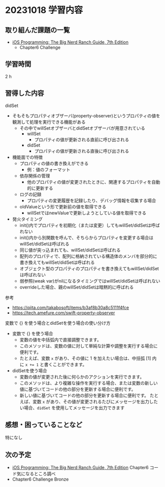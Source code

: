 # 20231018 学習内容

## 取り組んだ課題の一覧

- [iOS Programming: The Big Nerd Ranch Guide, 7th Edition](https://www.informit.com/store/ios-programming-the-big-nerd-ranch-guide-9780135264027)
  - Chapter6 Challenge

## 学習時間

 2 h

## 習得した内容

didSet

- そもそもプロパティオブザーバ(property-observer)というプロパティの値を観測して処理を実行できる機能がある
  - その中でwillSetオブザーバとdidSetオブザーバが用意されている
    - willSet
      - プロパティの値が更新される直前に呼び出される
    - didSet
      - プロパティの値が更新される直後に呼び出される
- 機能面での特徴
  - プロパティの値の書き換えができる
    - 例：値のフォーマット
  - 依存関係の管理
    - 他のプロパティの値が変更されたときに、関連するプロパティを自動的に更新する
  - ログの記録
    - プロパティの変更履歴を記録したり、デバッグ情報を収集する場合
  - oldValueという形で更新前の値を取得できる
    - willSetではnewValueで更新しようとしている値を取得できる
- 発火タイミング
  - init()内でプロパティを初期化（または変更）してもwillSet/didSetは呼ばれない
  - init()内から別関数を呼んで、そちらからプロパティを変更する場合はwillSet/didSetは呼ばれる
  - 同じ値が突っ込まれても、willSet/didSetは呼ばれる
  - 配列のプロパティで、配列に格納されている構造体のメンバを部分的に書き換えてもwillSet/didSetは呼ばれる
  - オブジェクト型のプロパティのプロパティを書き換えてもwillSet/didSetは呼ばれない
  - 弱参照(weak var)がnilになるタイミングではwillSet/didSetは呼ばれない
  - overrideした場合、親のwillSet/didSetは暗黙的に呼ばれる

参考

- <https://qiita.com/takabosoft/items/b3af8b30a8c5111f4fce>
- <https://tech.amefure.com/swift-property-observer>

変数で {} を使う場合とdidSetを使う場合の使い分け方

- 変数で {} を使う場合
  - 変数の値を中括弧内で直接調整できます。
  - このメソッドは、変数の値に対して単純な計算や調整を実行する場合に便利です。
  - たとえば、変数 `x` があり、その値に 1 を加えたい場合は、中括弧 [1] 内に `x += 1` と書くことができます。
- didSetを使う場合
  - 変数の値が変更された後に何らかのアクションを実行できます。
  - このメソッドは、より複雑な操作を実行する場合、または変数の新しい値に基づいてコードの他の部分を更新する場合に便利です。
  - 新しい値に基づいてコードの他の部分を更新する場合に便利です。 たとえば、変数 `x` があり、その値が変更されるたびにメッセージを出力したい場合、`didSet` を使用してメッセージを出力できます

## 感想・困っていることなど

特になし

## 次の予定

- [iOS Programming: The Big Nerd Ranch Guide, 7th Edition](https://www.informit.com/store/ios-programming-the-big-nerd-ranch-guide-9780135264027) Chapter6 コード気になるところ調べ
- Chapter6 Challenge Bronze

